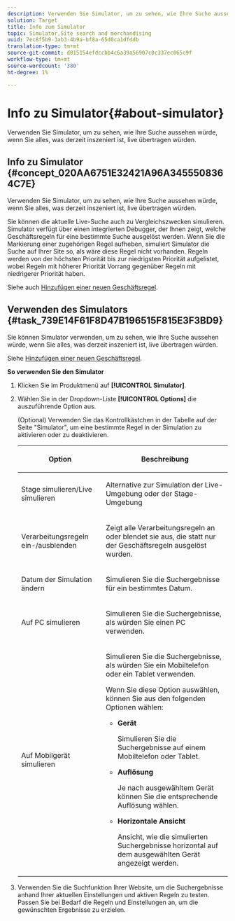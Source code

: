```yaml
---
description: Verwenden Sie Simulator, um zu sehen, wie Ihre Suche aussehen würde, wenn Sie alles, was derzeit inszeniert ist, live übertragen würden.
solution: Target
title: Info zum Simulator
topic: Simulator,Site search and merchandising
uuid: 7ec8f5b9-3ab3-4b9a-bf8a-65d0ca1dfddb
translation-type: tm+mt
source-git-commit: d015154efdccbb4c6a39a56907c0c337ec065c9f
workflow-type: tm+mt
source-wordcount: '380'
ht-degree: 1%

---
```



# Info zu Simulator{#about-simulator}

Verwenden Sie Simulator, um zu sehen, wie Ihre Suche aussehen würde, wenn Sie alles, was derzeit inszeniert ist, live übertragen würden.

## Info zu Simulator {#concept_020AA6751E32421A96A3455508364C7E}

Verwenden Sie Simulator, um zu sehen, wie Ihre Suche aussehen würde, wenn Sie alles, was derzeit inszeniert ist, live übertragen würden.

Sie können die aktuelle Live-Suche auch zu Vergleichszwecken simulieren. Simulator verfügt über einen integrierten Debugger, der Ihnen zeigt, welche Geschäftsregeln für eine bestimmte Suche ausgelöst werden. Wenn Sie die Markierung einer zugehörigen Regel aufheben, simuliert Simulator die Suche auf Ihrer Site so, als wäre diese Regel nicht vorhanden. Regeln werden von der höchsten Priorität bis zur niedrigsten Priorität aufgelistet, wobei Regeln mit höherer Priorität Vorrang gegenüber Regeln mit niedrigerer Priorität haben.

Siehe auch [Hinzufügen einer neuen Geschäftsregel](c-about-rules-menu/c-about-business-rules.md#task_BD3B31ED48BB4B1B8F1DCD3BFA2528E7).

## Verwenden des Simulators {#task_739E14F61F8D47B196515F815E3F3BD9}

Sie können Simulator verwenden, um zu sehen, wie Ihre Suche aussehen würde, wenn Sie alles, was derzeit inszeniert ist, live übertragen würden.

Siehe [Hinzufügen einer neuen Geschäftsregel](c-about-rules-menu/c-about-business-rules.md#task_BD3B31ED48BB4B1B8F1DCD3BFA2528E7).

**So verwenden Sie den Simulator**

1. Klicken Sie im Produktmenü auf **[!UICONTROL Simulator]**.
1. Wählen Sie in der Dropdown-Liste **[!UICONTROL Options]** die auszuführende Option aus.

   <!-- 
   
   r_simulator_page_options.xml
   
   -->

   (Optional) Verwenden Sie das Kontrollkästchen in der Tabelle auf der Seite &quot;Simulator&quot;, um eine bestimmte Regel in der Simulation zu aktivieren oder zu deaktivieren.

   <table> 
    <thead> 
      <tr> 
      <th colname="col1" class="entry"> <p>Option </p> </th> 
      <th colname="col2" class="entry"> <p>Beschreibung </p> </th> 
      </tr> 
    </thead>
    <tbody> 
      <tr> 
      <td colname="col1"> <p><span class="uicontrol">Stage simulieren/Live simulieren</span> </p> </td> 
      <td colname="col2"> <p>Alternative zur Simulation der Live-Umgebung oder der Stage-Umgebung </p> </td> 
      </tr> 
      <tr> 
      <td colname="col1"> <p><span class="uicontrol">Verarbeitungsregeln ein-/ausblenden</span> </p> </td> 
      <td colname="col2"> <p>Zeigt alle Verarbeitungsregeln an oder blendet sie aus, die statt nur der Geschäftsregeln ausgelöst wurden. </p> </td> 
      </tr> 
      <tr> 
      <td colname="col1"> <p><span class="uicontrol">Datum der Simulation ändern</span> </p> </td> 
      <td colname="col2"> <p>Simulieren Sie die Suchergebnisse für ein bestimmtes Datum. </p> </td> 
      </tr> 
      <tr> 
      <td colname="col1"> <p><span class="uicontrol">Auf PC simulieren</span> </p> </td> 
      <td colname="col2"> <p>Simulieren Sie die Suchergebnisse, als würden Sie einen PC verwenden. </p> </td> 
      </tr> 
      <tr> 
      <td colname="col1"> <p><span class="uicontrol">Auf Mobilgerät simulieren</span> </p> </td> 
      <td colname="col2"> <p>Simulieren Sie die Suchergebnisse, als würden Sie ein Mobiltelefon oder ein Tablet verwenden. </p> <p>Wenn Sie diese Option auswählen, können Sie aus den folgenden Optionen wählen: </p> 
        <ul id="ul_2A9901418212486A8EE67A78CB99CBE4"> 
        <li id="li_B210E954DF0D44C397718112C72C2103"> <b><span class="uicontrol">Gerät</span></b> <p>Simulieren Sie die Suchergebnisse auf einem Mobiltelefon oder Tablet. </p> </li> 
        <li id="li_90B64EAA0B57446A90CE22172E703594"> <b><span class="uicontrol">Auflösung</span></b> <p>Je nach ausgewähltem Gerät können Sie die entsprechende Auflösung wählen. </p> </li> 
        <li id="li_042AF9FA3FA846EDB48F7296DB361515"> <b><span class="uicontrol">Horizontale Ansicht</span></b> <p>Ansicht, wie die simulierten Suchergebnisse horizontal auf dem ausgewählten Gerät angezeigt werden. </p> </li> 
        </ul> </td> 
      </tr> 
    </tbody> 
    </table>

1. Verwenden Sie die Suchfunktion Ihrer Website, um die Suchergebnisse anhand Ihrer aktuellen Einstellungen und aktiven Regeln zu testen. Passen Sie bei Bedarf die Regeln und Einstellungen an, um die gewünschten Ergebnisse zu erzielen.
